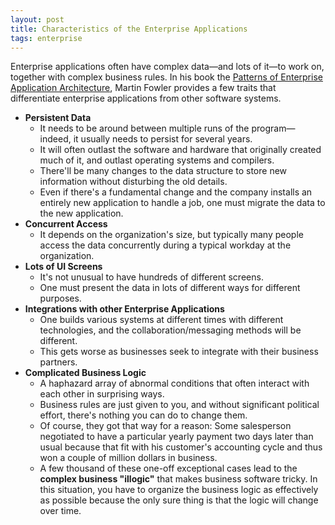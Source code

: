 ```yaml
---
layout: post
title: Characteristics of the Enterprise Applications
tags: enterprise
---
```


Enterprise applications often have complex data—and lots of it—to work on, together with complex business rules. In his book the [Patterns of Enterprise Application Architecture](https://www.martinfowler.com/books/eaa.html), Martin Fowler provides a few traits that differentiate enterprise applications from other software systems.

- **Persistent Data**
  - It needs to be around between multiple runs of the program—indeed, it usually needs to persist for several years.
  - It will often outlast the software and hardware that originally created much of it, and outlast operating systems and compilers.
  - There'll be many changes to the data structure to store new information without disturbing the old details.
  - Even if there's a fundamental change and the company installs an entirely new application to handle a job, one must migrate the data to the new application.
- **Concurrent Access**
  - It depends on the organization's size, but typically many people access the data concurrently during a typical workday at the organization.
- **Lots of UI Screens**
  - It's not unusual to have hundreds of different screens.
  - One must present the data in lots of different ways for different purposes.
- **Integrations with other Enterprise Applications**
  - One builds various systems at different times with different technologies, and the collaboration/messaging methods will be different.
  - This gets worse as businesses seek to integrate with their business partners.
- **Complicated Business Logic**
  - A haphazard array of abnormal conditions that often interact with each other in surprising ways.
  - Business rules are just given to you, and without significant political effort, there's nothing you can do to change them.
  - Of course, they got that way for a reason: Some salesperson negotiated to have a particular yearly payment two days later than usual because that fit with his customer's accounting cycle and thus won a couple of million dollars in business.
  - A few thousand of these one-off exceptional cases lead to the **complex business "illogic"** that makes business software tricky. In this situation, you have to organize the business logic as effectively as possible because the only sure thing is that the logic will change over time.